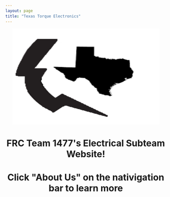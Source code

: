 ```yaml
---
layout: page
title: "Texas Torque Electronics"
---
```


<p align="center">
  <img width="460" height="300" src="/images/downloadedit.png">
</p>

<h1 align="center">FRC Team 1477's Electrical Subteam Website!</h1>

<h1 align="center">Click "About Us" on the nativigation bar to learn more</h1>
